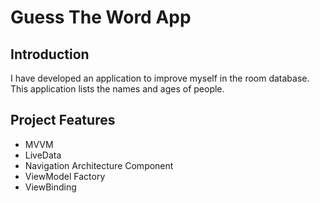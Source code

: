 Guess The Word App
==================================

Introduction
------------

I have developed an application to improve myself in the room database. This application lists the names and ages of people.

Project Features
--------------
- MVVM
- LiveData
- Navigation Architecture Component
- ViewModel Factory
- ViewBinding
